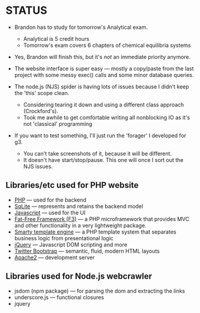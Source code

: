 STATUS
======
* Brandon has to study for tomorrow's Analytical exam.
	* Analytical is 5 credit hours
	* Tomorrow's exam covers 6 chapters of chemical 
	  equilibria systems

* Yes, Brandon will finish this, but it's _not_ an 
  immediate priority anymore.

* The website interface is super easy &mdash; mostly a 
  copy/paste from the last project with some messy exec() 
  calls and some minor database queries.

* The node.js (NJS) spider is having lots of issues because I 
  didn't keep the 'this' scope clean. 
  	* Considering tearing it down and using a different 
	  class approach (Crockford's).
	* Took me awhile to get comfortable writing all nonblocking IO
	  as it's not 'classical' programming

* If you want to test something, I'll just run the 'forager'
  I developed for g3. 
  	* You can't take screenshots of it, because it will be 
	  different. 
	* It doesn't have start/stop/pause. This one will once
	  I sort out the NJS issues.

Libraries/etc used for PHP website
----------------------------------
* [PHP](http://php.net) &mdash;
	used for the backend
* [SqLite](http://www.sqlite.org/) &mdash;
	represents and retains the backend model
* [Javascript](https://developer.mozilla.org/en-US/docs/JavaScript) &mdash;
	used for the UI 
* [Fat-Free Framework (F3)](http://bcosca.github.com/fatfree/) &mdash; 
	a PHP microframework that provides MVC and other 
	functionality in a very lightweight package.
* [Smarty template engine](http://www.smarty.net) &mdash;
	a PHP template system that separates business logic
	from presentational logic 
* [jQuery](http://jquery.org/) &mdash;
	Javascript DOM scripting and more
* [Twitter Bootstrap](http://twitter.github.com/bootstrap/) &mdash;
	semantic, fluid, modern HTML layouts
* [Apache2](http://httpd.apache.org/) &mdash; development server 

Libraries used for Node.js webcrawler
-------------------------------------
* jsdom (npm package) &mdash; for parsing the dom and 
	extracting the links
* underscore.js &mdash; functional closures 
* jquery

